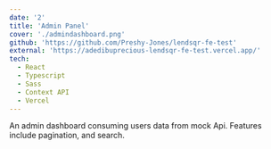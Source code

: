 ```yaml
---
date: '2'
title: 'Admin Panel'
cover: './admindashboard.png'
github: 'https://github.com/Preshy-Jones/lendsqr-fe-test'
external: 'https://adedibuprecious-lendsqr-fe-test.vercel.app/'
tech:
  - React
  - Typescript
  - Sass
  - Context API
  - Vercel
---
```


An admin dashboard consuming users data from mock Api. Features include pagination, and search.
